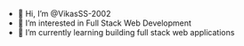 - 👋 Hi, I’m @VikasSS-2002
- 👀 I’m interested in Full Stack Web Development
- 🌱 I’m currently learning building full stack web applications



